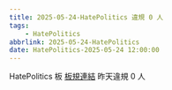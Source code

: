 ```yaml
---
title: 2025-05-24-HatePolitics 違規 0 人
tags:
    - HatePolitics
abbrlink: 2025-05-24-HatePolitics
date: HatePolitics-2025-05-24 12:00:00
---
```

HatePolitics 板 [板規連結](https://www.ptt.cc/bbs/HatePolitics/M.1617115262.A.D60.html)
昨天違規 0 人
